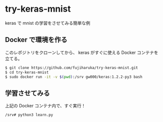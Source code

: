 # try-keras-mnist

keras で mnist の学習をさせてみる簡単な例

## Docker で環境を作る

このレポジトリをクローンしてから、 keras がすぐに使える Docker コンテナを立てる。

```sh
$ git clone https://github.com/fujiharuka/try-keras-mnist.git
$ cd try-keras-mnist
$ sudo docker run -it -v $(pwd):/srv gw000/keras:1.2.2-py3 bash
```

## 学習させてみる

上記の Docker コンテナ内で、すぐ実行！

```sh
/srv# python3 learn.py
```
